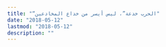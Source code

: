 ```yaml
---
title: "“الحرب خدعة”، ليس أيسر من خداع المخادعين"
date: "2018-05-12"
lastmod: "2018-05-12"
description: ""
---
```

###